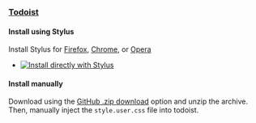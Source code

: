 ### [Todoist](https://todoist.com)

#### Install using Stylus

Install Stylus for [Firefox](https://addons.mozilla.org/pt-BR/firefox/addon/styl-us/), [Chrome](https://chrome.google.com/webstore/detail/stylus/clngdbkpkpeebahjckkjfobafhncgmne), or [Opera](https://addons.opera.com/pt-br/extensions/details/stylus/)

- [![Install directly with Stylus](https://img.shields.io/badge/Install%20directly%20with-Stylus-00adad.svg)](https://github.com/dracula/todoist/raw/main/style.user.css)

#### Install manually

Download using the [GitHub .zip download](https://github.com/dracula/todoist/archive/main.zip) option and unzip the archive.
Then, manually inject the `style.user.css` file into todoist.
